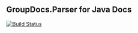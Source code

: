 ## GroupDocs.Parser for Java Docs

[![Build Status](https://travis-ci.com/groupdocs-parser/GroupDocs.Parser-for-Java.svg?branch=master)](https://travis-ci.com/groupdocs-parser/GroupDocs.Parser-for-Java)
